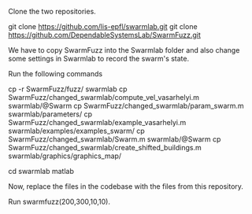 Clone the two repositories.

git clone https://github.com/lis-epfl/swarmlab.git
git clone https://github.com/DependableSystemsLab/SwarmFuzz.git


We have to copy SwarmFuzz into the Swarmlab folder and also change some settings in Swarmlab to record the swarm's state.

Run the following commands

cp -r SwarmFuzz/fuzz/ swarmlab
cp SwarmFuzz/changed_swarmlab/compute_vel_vasarhelyi.m swarmlab/@Swarm
cp SwarmFuzz/changed_swarmlab/param_swarm.m swarmlab/parameters/
cp SwarmFuzz/changed_swarmlab/example_vasarhelyi.m swarmlab/examples/examples_swarm/
cp SwarmFuzz/changed_swarmlab/Swarm.m swarmlab/@Swarm
cp SwarmFuzz/changed_swarmlab/create_shifted_buildings.m swarmlab/graphics/graphics_map/


cd swarmlab
matlab

Now, replace the files in the codebase with the files from this repository.

Run swarmfuzz(200,300,10,10).
